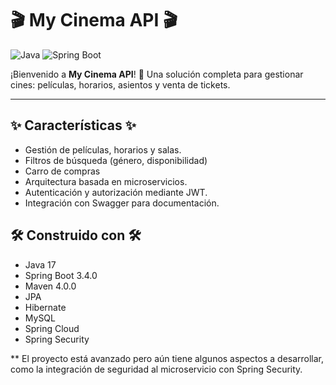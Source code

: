 # 🎬 My Cinema API 🎬

![Java](https://img.shields.io/badge/Java-17-blue)
![Spring Boot](https://img.shields.io/badge/Spring%20Boot-3.4-blue)



¡Bienvenido a **My Cinema API**! 🎥 Una solución completa para gestionar cines: películas, horarios, asientos y venta de tickets.

---

## ✨ Características ✨
- Gestión de películas, horarios y salas.
- Filtros de búsqueda (género, disponibilidad)
- Carro de compras
- Arquitectura basada en microservicios.
- Autenticación y autorización mediante JWT.
- Integración con Swagger para documentación.



## 🛠️ Construido con 🛠️

- Java 17
- Spring Boot 3.4.0
- Maven 4.0.0
- JPA
- Hibernate
- MySQL
- Spring Cloud
- Spring Security




** El proyecto está avanzado pero aún tiene algunos aspectos a desarrollar, como la integración de seguridad al microservicio con Spring Security.
